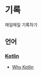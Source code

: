 # 기록
매일매일 기록하기
## 언어
### [__Kotlin__ ](https://github.com/kksa5729/Diary/tree/main/Kotlin)
   + [Why Kotlin](https://github.com/kksa5729/Diary/blob/main/Kotlin/JVM.md) 
